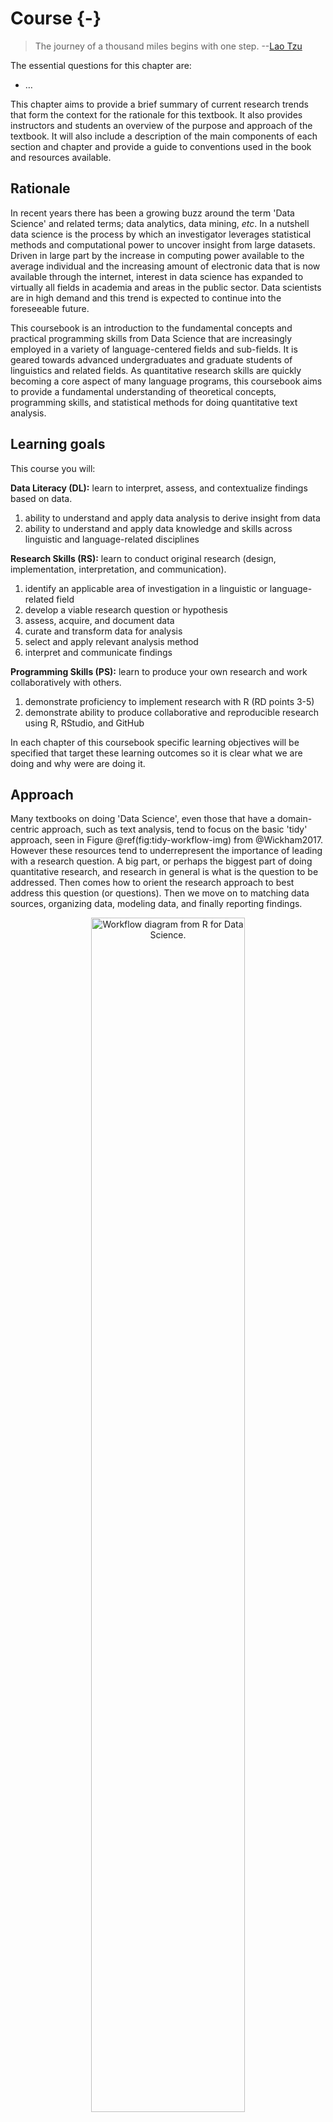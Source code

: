 # Course {-}





> The journey of a thousand miles begins with one step.
> --[Lao Tzu](https://en.wikipedia.org/wiki/Laozi)

<div class="rmdkey">
<p>The essential questions for this chapter are:</p>
<ul>
<li>…</li>
</ul>
</div>

<!-- TUTORIALS:

- Setting up R and RStudio: https://lin380.github.io/tadr/tutorials/00-setup.html

-->

<!-- SWIRL:

- Intro to swirl

-->

<!-- WORKED/ RECIPE:

- None

-->


<!-- PROJECT:

- None

-->



This chapter aims to provide a brief summary of current research trends that form the context for the rationale for this textbook. It also provides instructors and students an overview of the purpose and approach of the textbook. It will also include a description of the main components of each section and chapter and provide a guide to conventions used in the book and resources available. 

## Rationale

In recent years there has been a growing buzz around the term 'Data Science' and related terms; data analytics, data mining, *etc*. In a nutshell data science is the process by which an investigator leverages statistical methods and computational power to uncover insight from large datasets. Driven in large part by the increase in computing power available to the average individual and the increasing amount of electronic data that is now available through the internet, interest in data science has expanded to virtually all fields in academia and areas in the public sector. Data scientists are in high demand and this trend is expected to continue into the foreseeable future.

This coursebook is an introduction to the fundamental concepts and practical programming skills from Data Science that are increasingly employed in a variety of language-centered fields and sub-fields. It is geared towards advanced undergraduates and graduate students of linguistics and related fields. As quantitative research skills are quickly becoming a core aspect of many language programs, this coursebook aims to provide a fundamental understanding of theoretical concepts, programming skills, and statistical methods for doing quantitative text analysis. 

## Learning goals

This course you will:

__Data Literacy (DL):__ learn to interpret, assess, and contextualize findings based on data.

1. ability to understand and apply data analysis to derive insight from data
2. ability to understand and apply data knowledge and skills across linguistic and language-related disciplines

__Research Skills (RS):__  learn to conduct original research (design, implementation, interpretation, and communication). 

1. identify an applicable area of investigation in a linguistic or language-related field
2. develop a viable research question or hypothesis
3. assess, acquire, and document data
4. curate and transform data for analysis
5. select and apply relevant analysis method
6. interpret and communicate findings

__Programming Skills (PS):__ learn to produce your own research and work collaboratively with others.

1. demonstrate proficiency to implement research with R (RD points 3-5)
2. demonstrate ability to produce collaborative and reproducible research using R, RStudio, and GitHub

In each chapter of this coursebook specific learning objectives will be specified that target these learning outcomes so it is clear what we are doing and why were are doing it. 

## Approach

Many textbooks on doing 'Data Science', even those that have a domain-centric approach, such as text analysis, tend to focus on the basic 'tidy' approach, seen in Figure \@ref(fig:tidy-workflow-img) from @Wickham2017.  However these resources tend to underrepresent the importance of  leading with a research question. A big part, or perhaps the biggest part of doing quantitative research, and research in general is what is the question to be addressed. Then comes how to orient the research approach to best address this question (or questions). Then we move on to matching data sources, organizing data, modeling data, and finally reporting findings.

<div class="figure" style="text-align: center">
<img src="images/01-course/standard-tidy-approach.png" alt="Workflow diagram from R for Data Science." width="70%" />
<p class="caption">(\#fig:tidy-workflow-img)Workflow diagram from R for Data Science.</p>
</div>


I think a central advantage to this coursebook for language researchers is to thread the project goals from a conceptual point of view without technical implementation in mind first.

Then, after a general idea about what the data should look like, how it should be analyzed, and how the analysis will contribute to knowledge in the field, we can move towards implementing these preliminary formulations in R code. In essence this approach reflects [the classic separation between content and format](https://en.wikipedia.org/wiki/Separation_of_content_and_presentation) –the content of our research should precede the format it should or will take.

This coursebook is divided into four parts:

1. In "Foundations", an environmental survey of quantitative research across disciplines and orient language-based research is provided. (Provide historical and research context for quantitative text analysis)
2. "Orientation" aims to build your knowledge about what data is, how text is organized into datasets, what role statistics play in quantitative research and the types of statistical approaches that are commonly found in text analysis research, and finally how to develop a research question and a research blueprint for conducting a quantitative text analysis research project. (Develop an understanding of what quantitative research is and how it is approached)
3. "Preparation" covers a variety of implementation approaches for each stage for deriving a dataset ready for statistical analysis which includes acquiring, curating, and transforming data. (Dive into coding practices produce data ready for statistical analysis)
4. "Modeling" elaborates various statistical approaches for data analysis and contextualizes their application in for types of research questions. (Conducting statistical text analysis)

## Prerequisites {#prerequisites}

<div class="rmdtodo">
<p>Change this subsection:</p>
<ul>
<li>Move the R, RStudio, Packages, Git, GitHub to the <code>tadr</code> package vignettes/ articles</li>
<li>Make reference here to the <code>tadr</code> package (Coursebook support package)</li>
<li></li>
</ul>
</div>

Before we continue, make sure you have all the software you need for this book:

- **R**: ...

- **RStudio**: RStudio is a free and open source integrated development environment (IDE) for R. ...

- **R packages**: This coursebook uses a bunch of R packages.
    You can install them all at once by running:

    

    
    ```r
    install.packages(c("bookdown"))
    ```

- Coursebook support package
  [`tadr`](https://lin380.github.io/tadr/) is a support R package and resource site for this coursebook. The package includes data, functions, and interactive R programming tutorials which make use of the `swirl` package. The website includes programming demonstrations called 'Worked' examples and reference to documentation and other resources for doing quantitative research with R.


```r
install.packages("devtools")
devtools::install_github("lin380/tadr")
```

## Programming

Reasons to program:

- *Flexibility* Graphical User Interface (GUI) based software is inherently limited. What you see is what you get. If you have another need, you need to find a tool. If another tool does not implement what you think you need, you are out of luck.
- *Transparency* By taking a programming approach to research analysis you make your decisions explicit and leave a breadcrumb trail to everything you do.
- *Reproducibility* What you do will be clearer to you but also allow you to share the process with others (including your future self!). Insight grows much faster when exposed to light. Sharing your research with collaborators or on sites such as GitHub or BitBucket brings makes your work visible and accessible to the world. Reproducibility is gaining momentum and is fueled by programmatic approaches to research.

Reasons to use R:

- *One stop shopping* Once known specifically as a statistical programming language, R can now be a round trip tool to acquire, curate, transform, visualize, *and* statistically analyze data. It also allows for robust communication in reports and data and analysis sharing (reproducibility).
- *You are not alone* There is a sizable R programming community, especially in academics. This has two tangible benefits; first, you will likely be able to find user contributed R packages that will satisfy many of the more sophisticated programming goals you will have and second, you will be able to get answers to any of your programming questions on popular sites like StackOverflow.
- *RStudio* RStudio is the envy of many other programmers. It is a very capable interface to R and provides convenient access powerful tools to allow you to be a more efficient and productive R programmer.

<!-- NOTES: 

https://francojc.github.io/2017/08/14/getting-started-with-r-and-rstudio/

-->


## Conventions

This coursebook is about the concepts for understanding and the techniques for doing quantitative text analysis with R. Therefore there will be an intermingling of prose and code presented. As such, an attempt to establish consistent conventions throughout the text has been made to signal reader's attention as appropriate. As we explore concepts, R code itself will be incorporated into the text. This may be a unique textbook compared to others you have seen. It has been created using R itself --specifically using an R language package called `bookdown` [@R-bookdown]. This R package makes it possible to write, execute ('run'), and display code and results within the text. 

For example, the following text block shows actual R code and the results that are generated when running this code. Note that the hashtag `#` signals a **code comment**. The code follows within the same text block and a subsequent text block displays the output of the code.


```r
# Add 1 plus 1
1 + 1
#> [1] 2
```

Inline code will be used when code blocks are short and the results are not needed for display. For example, the same code as above will sometimes appear as `1 + 1`. 

When necessary meta-description of code will appear. This is particularly relevant for R Markdown documents. 

````clike
```{r test-code}
1 + 1
```
````

In terms of prose, key concepts will be signaled using **_bold italics_**. Terms that appear in this typeface will also appear in the [glossary] at the end of the text. Furthermore, there are four pose text blocks that will be used to signal the reader's attention: *key points*, *notes*, *tips*, and *warnings*.  

Key points summarize the main points to be covered in a chapter or a subsection of the text.

<div class="rmdkey">
<p>In this chapter you will learn:</p>
<ul>
<li>the goals of this textbook</li>
<li>the reasoning for using the R programming language</li>
<li>important text conventions employed in this textbook</li>
</ul>
</div>

Notes provide a bit more information on the topic or where to find more information.

<div class="rmdnote">
<p>R is more than a powerful statistical programming language, it also can be used to perform all the necessary steps in a data science project; including reporting. A relatively new addition to the reporting capabilities of R is the <code>bookdown</code> package (this textbook was created using this very package). You can find out more <a href="https://bookdown.org/">here</a>.</p>
</div>

Tips are used to signal helpful hints that might otherwise be overlooked.

<div class="rmdtip">
<p>During a the course of an exploratory work session, many R objects are often created to test ideas. At some point inspecting the workspace becomes difficult due to the number of objects displayed using <code>ls()</code>.</p>
<p>To remove all objects from the workspace, use <code>rm(list = ls())</code>.</p>
</div>

Errors will be an inevitable part of learning, but some errors can be avoided. The text will used the warning text block to highlight typical pitfalls and errors.

<div class="rmdwarning">
<p>Hello world!<br />
This is a warning.</p>
</div>

Although this is not intended to be a in-depth introduction to statistical techniques, mathematical formulas will be included in the text. These formulas will appear either inline $1 + 1 = 2$ or as block equations.

\begin{equation}
  \hat{c} = \underset{c \in C} {\mathrm{argmax}} ~\hat{P}(c) \prod_i \hat{P}(w_i|c)
  (\#eq:example-formula)
\end{equation}

Data analysis leans heavily on graphical representations. Figures will appear numbered, as in Figure \@ref(fig:test-fig). 


```r
library(ggplot2) # load graphics package
ggplot(mtcars, aes(x = hp, y = mpg)) + # map 'hp' and 'mpg' to coordinate space
  geom_point() + # add points
  geom_smooth(method = "lm") + # draw linear trend line
  labs(x = "Horsepower", # label x axis
       y = "Miles per gallon", # label y axis
       title = "Test plot", # add title
       subtitle = "From mtcars dataset") # add subtitle
```

<div class="figure" style="text-align: center">
<img src="01-course_files/figure-html/test-fig-1.png" alt="Test plot from mtcars dataset" width="70%" />
<p class="caption">(\#fig:test-fig)Test plot from mtcars dataset</p>
</div>

Tables, such as Table \@ref(tab:test-tab) will be numbered separately from figures. 


```r
knitr::kable(head(iris, 20), caption = "Here is a nice table!", booktabs = TRUE)
```



Table: (\#tab:test-tab)Here is a nice table!

| Sepal.Length| Sepal.Width| Petal.Length| Petal.Width|Species |
|------------:|-----------:|------------:|-----------:|:-------|
|          5.1|         3.5|          1.4|         0.2|setosa  |
|          4.9|         3.0|          1.4|         0.2|setosa  |
|          4.7|         3.2|          1.3|         0.2|setosa  |
|          4.6|         3.1|          1.5|         0.2|setosa  |
|          5.0|         3.6|          1.4|         0.2|setosa  |
|          5.4|         3.9|          1.7|         0.4|setosa  |
|          4.6|         3.4|          1.4|         0.3|setosa  |
|          5.0|         3.4|          1.5|         0.2|setosa  |
|          4.4|         2.9|          1.4|         0.2|setosa  |
|          4.9|         3.1|          1.5|         0.1|setosa  |
|          5.4|         3.7|          1.5|         0.2|setosa  |
|          4.8|         3.4|          1.6|         0.2|setosa  |
|          4.8|         3.0|          1.4|         0.1|setosa  |
|          4.3|         3.0|          1.1|         0.1|setosa  |
|          5.8|         4.0|          1.2|         0.2|setosa  |
|          5.7|         4.4|          1.5|         0.4|setosa  |
|          5.4|         3.9|          1.3|         0.4|setosa  |
|          5.1|         3.5|          1.4|         0.3|setosa  |
|          5.7|         3.8|          1.7|         0.3|setosa  |
|          5.1|         3.8|          1.5|         0.3|setosa  |

## Build information

This coursebook was written in [bookdown](http://bookdown.org/) inside [RStudio](http://www.rstudio.com/ide/). The website is hosted with [GitHub Pages](https://pages.github.com/) and the complete source is available from [GitHub](https://github.com/lin380).

<!-- and automatically updated after every commit by [Travis-CI](https://travis-ci.org).  -->


This version of the coursebook was built with R version 4.0.2 (2020-06-22) and the following packages:


|package  |version |source         |
|:--------|:-------|:--------------|
|bookdown |0.22    |CRAN (R 4.0.2) |



